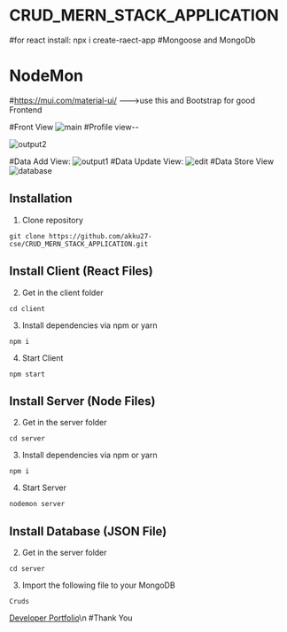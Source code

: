 # CRUD_MERN_STACK_APPLICATION
#for react install: npx i create-raect-app
#Mongoose and MongoDb
# NodeMon
#https://mui.com/material-ui/ --->use this and Bootstrap for good Frontend

#Front View
![main](https://github.com/akku27-cse/CRUD_MERN_STACK_APPLICATION/assets/115920400/f23e9d96-fe8c-4dec-babe-4c1692608866)
#Profile view--

![output2](https://github.com/akku27-cse/CRUD_MERN_STACK_APPLICATION/assets/115920400/bbac41e9-1f28-46b4-93f5-a9f742587416)

#Data Add View:
![output1](https://github.com/akku27-cse/CRUD_MERN_STACK_APPLICATION/assets/115920400/5beba952-7b2a-48ea-a504-02c0b4ec3e15)
#Data Update View:
![edit](https://github.com/akku27-cse/CRUD_MERN_STACK_APPLICATION/assets/115920400/09a8f241-6a3c-4b8e-9ee4-d7f592deda12)
#Data Store View
![database](https://github.com/akku27-cse/CRUD_MERN_STACK_APPLICATION/assets/115920400/ca2b8f7c-9a57-4272-bd6a-ea2f903ba16c)


## Installation

1. Clone repository

```shell
git clone https://github.com/akku27-cse/CRUD_MERN_STACK_APPLICATION.git
```

## Install Client (React Files)

2. Get in the client folder

```shell
cd client
```

3. Install dependencies via npm or yarn

```shell
npm i
```

4. Start Client

```shell
npm start
```

## Install Server (Node Files)

2. Get in the server folder

```shell
cd server
```

3. Install dependencies via npm or yarn

```shell
npm i
```

4. Start Server

```shell
nodemon server
```

## Install Database (JSON File)

2. Get in the server folder

```shell
cd server
```

3. Import the following file to your MongoDB

```shell
Cruds
```
[Developer Portfolio](https://protfolio-eb371.web.app/)\n
#Thank You 
